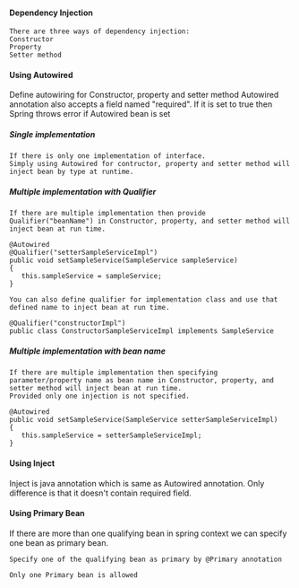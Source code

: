 
#### Dependency Injection
```
There are three ways of dependency injection:
Constructor
Property
Setter method
```

#### Using Autowired
Define autowiring for Constructor, property and setter method
Autowired annotation also accepts a field named "required".
If it is set to true then Spring throws error if Autowired bean is set

##### Single implementation

```
If there is only one implementation of interface.
Simply using Autowired for contructor, property and setter method will inject bean by type at runtime.
```

##### Multiple implementation with Qualifier
```
If there are multiple implementation then provide Qualifier("beanName") in Constructor, property, and setter method will inject bean at run time.

@Autowired
@Qualifier("setterSampleServiceImpl")
public void setSampleService(SampleService sampleService)
{
   this.sampleService = sampleService;
}

You can also define qualifier for implementation class and use that defined name to inject bean at run time.

@Qualifier("constructorImpl")
public class ConstructorSampleServiceImpl implements SampleService

```

##### Multiple implementation with bean name
```
If there are multiple implementation then specifying parameter/property name as bean name in Constructor, property, and setter method will inject bean at run time.
Provided only one injection is not specified.

@Autowired
public void setSampleService(SampleService setterSampleServiceImpl)
{
   this.sampleService = setterSampleServiceImpl;
}
```

#### Using Inject
Inject is java annotation which is same as Autowired annotation.
Only difference is that it doesn't contain required field.

#### Using Primary Bean
If there are more than one qualifying bean in spring context we can specify one bean as primary bean.

```
Specify one of the qualifying bean as primary by @Primary annotation

Only one Primary bean is allowed
```
